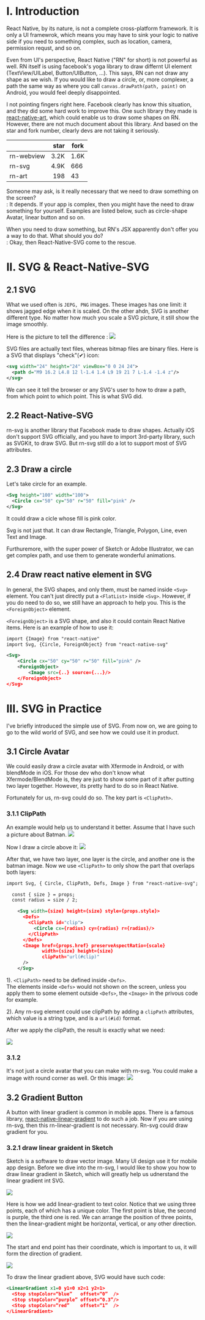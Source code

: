 # I. Introduction

React Native, by its nature, is not a complete cross-platform framework. It is only a UI framewrok, which means you may have to sink your logic to native side if you need to something complex, such as location, camera, permission requst, and so on. 

Even from UI's perspective, React Native ("RN" for short) is not powerful as well. RN itself is using facebook's yoga library to draw differnt UI element (TextView/UILabel, Button/UIButton, ...). This says, RN can not draw any shape as we wish. If you would like to draw a circle, or, more complexer, a path the same way as where you call `canvas.drawPath(path, paint)` on Android, you would feel deeply disappointed. 

I not pointing fingers right here. Facebook clearly has know this situation, and they did some hard work to improve this. One such library they made is [react-native-art](https://github.com/react-native-art/art), which could enable us to draw some shapes on RN. However, there are not much document about this library. And based on the star and fork number, clearly devs are not taking it seriously. 

|   | star | fork |
|-|-:|-|
| rn-webview | 3.2K | 1.6K |
| rn-svg | 4.9K | 666 |
| rn-art | 198 | 43 |

Someone may ask, is it really necessary that we need to draw something on the screen?<br/>
: It depends. If your app is complex, then you might have the need to draw something for yourself. Examples are listed below, such as circle-shape Avatar, linear button and so on.

When you need to draw something, but RN's JSX apparently don't offer you a way to do that. What should you do? <br/>
: Okay, then React-Native-SVG come to the rescue. 

# II. SVG & React-Native-SVG

## 2.1 SVG
What we used often is `JEPG, PNG` images. These images has one limit: it shows jagged edge when it is scaled. 
On the other ahdn, SVG is another different type. No matter how much you scale a SVG picture, it still show the image smoothly.

Here is the picture to tell the difference :
![](images/bitmap-vs-svg.png)

SVG files are actually text files, whereas bitmap files are binary files. Here is a SVG that displays "check"(✔) icon:

```xml
<svg width="24" height="24" viewBox="0 0 24 24">
  <path d="M9 16.2 L4.8 12 l-1.4 1.4 L9 19 21 7 L-1.4 -1.4 z"/>
</svg>
```

We can see it tell the browser or any SVG's user to how to draw a path, from which point to which point. This is what SVG did. 

## 2.2 React-Native-SVG
rn-svg is another library that Facebook made to draw shapes. Actually iOS don't support SVG officially, and you have to import 3rd-party library, such as SVGKit, to draw SVG. But rn-svg still do a lot to support most of SVG attributes. 

## 2.3 Draw a circle
Let's take circle for an example. 

```xml
<Svg height="100" width="100">
  <Circle cx="50" cy="50" r="50" fill="pink" />
</Svg>
```
It could draw a cicle whose fill is pink color. 

Svg is not just that. It can draw Rectangle, Triangle, Polygon, Line, even Text and Image. 

Furthuremore, with the super power of Sketch or Adobe Illustrator, we can get complex path, and use them to generate wonderful animations.

## 2.4 Draw react native element in SVG
In general, the SVG shapes, and only them, must be named inside `<Svg>` element. You can't just directly put a `<FlatList>` inside `<Svg>`. However, if you do need to do so, we still have an approach to help you. This is the `<ForeignObject>` element.

`<ForeignObject>` is a SVG shape, and also it could contain React Native items. Here is an example of how to use it:

```xml
import {Image} from "react-native"
import Svg, {Circle, ForeignObject} from "react-native-svg"

<Svg>
	<Circle cx="50" cy="50" r="50" fill="pink" />
	<ForeignObject>
		<Image src={..} source={...}/>
	</ForeignObject>
</Svg>
```


# III. SVG in Practice
I've briefly introduced the simple use of SVG. From now on, we are going to go to the wild world of SVG, and see how we could use it in product.

## 3.1 Circle Avatar
We could easily draw a circle avatar with Xfermode in Android, or with blendMode in iOS. For those dev who don't know what Xfermode/BlendMode is, they are just to show some part of it after putting two layer together. However, its pretty hard to do so in React Native. 

Fortunately for us, rn-svg could do so. The key part is `<ClipPath>`.


### 3.1.1 ClipPath
An example would help us to understand it better. Assume that I have such a picture about Batman.
![](images/batman-orig.png)

Now I draw a circle above it:
![](images/batman-process.png)

After that, we have two layer, one layer is the circle, and another one is the batman image. Now we use `<ClipPath>` to only show the part that overlaps both layers:

```xml
import Svg, { Circle, ClipPath, Defs, Image } from "react-native-svg";

  const { size } = props;
  const radius = size / 2;

    <Svg width={size} height={size} style={props.style}>
      <Defs>
        <ClipPath id="clip">
          <Circle cx={radius} cy={radius} r={radius}/>
        </ClipPath>
      </Defs>
      <Image href={props.href} preserveAspectRatio={scale}
             width={size} height={size}
             clipPath="url(#clip)"
      />
    </Svg>
```

1). `<ClipPath>` need to be defined inside `<Defs>`. <br/>
  The elements inside `<Defs>` would not shown on the screen, unless you apply them to some element outside `<Defs>`, the `<Image>` in the privous code for example.

2). Any rn-svg element could use clipPath by adding a `clipPath` attributes, which value is a string type, and is a `url(#id)` format.

After we apply the clipPath, the result is exactly what we need:

![](images/batman-cricle.png)



### 3.1.2
It's not just a circle avatar that you can make with rn-svg. You could make a image with round corner as well. Or this image:
![](images/image-shape.png)

## 3.2 Gradient Button
A button with linear gradient is common in mobile apps. There is a famous library, [react-native-linear-gradient](https://github.com/react-native-linear-gradient/react-native-linear-gradient#readme) to do such a job. Now if you are using rn-svg, then this rn-linear-gradient is not necessary. Rn-svg could draw gradient for you.

### 3.2.1 draw linear graident in Sketch
Sketch is a software to draw vector image. Many UI design use it for mobile app design. Before we dive into the rn-svg, I would like to show you how to draw linear gradient in Sketch, which will greatly help us udnerstand the linear gradient int SVG.

![](images/lg-sketch1.png)

Here is how we add linear-gradient to text color. Notice that we using three points, each of which has a unique color. The first point is blue, the second is purple, the third one is red. We can arrange the position of three points, then the linear-gradient might be horizontal, vertical, or any other direction.

![](images/lg-sketch2.png)

The start and end point has their coordinate, which is important to us, it will form the direction of gradient.

![](images/lg-sketch3.png)

To draw the linear gradient above, SVG would have such code:

```xml
<LinearGradient x1=0 y1=0 x2=1 y2=1>
  <Stop stopColor=“blue”   offset=“0”  />
  <Stop stopColor=“purple” offset=“0.3”/>
  <Stop stopColor=“red”    offset=“1”  />
</LinearGradient>
```
